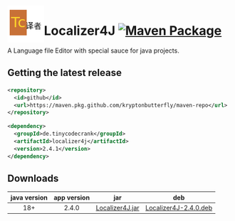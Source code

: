 <img width="82" align="left" src="https://raw.githubusercontent.com/kryptonbutterfly/Localizer4J/master/resources/icon_82x82.png"/>

# Localizer4J [![Maven Package](https://github.com/kryptonbutterfly/Localizer4J/actions/workflows/maven-publish.yml/badge.svg)](https://github.com/kryptonbutterfly/Localizer4J/actions/workflows/maven-publish.yml)
A Language file Editor with special sauce for java projects.

## Getting the latest release

```xml
<repository>
  <id>github</id>
  <url>https://maven.pkg.github.com/kryptonbutterfly/maven-repo</url>
</repository>
```

```xml
<dependency>
  <groupId>de.tinycodecrank</groupId>
  <artifactId>localizer4j</artifactId>
  <version>2.4.1</version>
</dependency>
```

## Downloads

java version | app version | jar | deb
:----------: | :---------: | :-: | :-:
18+          | 2.4.0       | [Localizer4J.jar](https://github.com/kryptonbutterfly/Localizer4J/releases/download/v2.4.0/Localizer4J.jar) | [Localizer4J-2.4.0.deb](https://github.com/kryptonbutterfly/Localizer4J/releases/download/v2.4.0/Localizer4J-2.4.0.deb)
